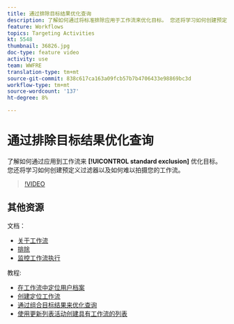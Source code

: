 ```yaml
---
title: 通过排除目标结果优化查询
description: 了解如何通过将标准排除应用于工作流来优化目标。 您还将学习如何创建预定义过滤器以及如何难以拍摄您的工作流。
feature: Workflows
topics: Targeting Activities
kt: 5548
thumbnail: 36826.jpg
doc-type: feature video
activity: use
team: WWFRE
translation-type: tm+mt
source-git-commit: 838c617ca163a09fcb57b7b4706433e98869bc3d
workflow-type: tm+mt
source-wordcount: '137'
ht-degree: 8%

---
```



# 通过排除目标结果优化查询

了解如何通过应用到工作流来 **[!UICONTROL standard exclusion]** 优化目标。 您还将学习如何创建预定义过滤器以及如何难以拍摄您的工作流。

>[!VIDEO](https://video.tv.adobe.com/v/36826?quality=12)

## 其他资源

文档：

* [关于工作流](https://docs.adobe.com/content/help/en/campaign-classic/using/automating-with-workflows/introduction/about-workflows.html)
* [排除](https://docs.adobe.com/content/help/en/campaign-classic/using/automating-with-workflows/targeting-activities/exclusion.html)
* [监控工作流执行](https://docs.adobe.com/content/help/en/campaign-classic/using/automating-with-workflows/monitoring-workflows/monitoring-workflow-execution.html)

教程:

* [在工作流中定位用户档案](/help/getting-started/targeting-profiles-in-a-workflow.md)
* [创建定位工作流](/help/automating-with-workflows/creating-a-targeting-workflow.md)
* [通过组合目标结果来优化查询](/help/automating-with-workflows/refining-targets-by-combining-query-results.md)
* [使用更新列表活动创建具有工作流的列表](/help/automating-with-workflows/using-the-update-list-activity.md)
